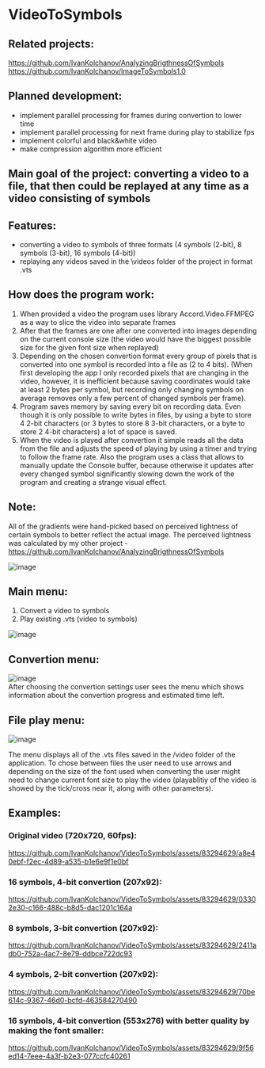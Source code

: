 # VideoToSymbols
## Related projects: 
https://github.com/IvanKolchanov/AnalyzingBrigthnessOfSymbols
https://github.com/IvanKolchanov/ImageToSymbols1.0

## Planned development:
  - implement parallel processing for frames during convertion to lower time
  - implement parallel processing for next frame during play to stabilize fps
  - implement colorful and black&white video
  - make compression algorithm more efficient

## Main goal of the project: converting a video to a file, that then could be replayed at any time as a video consisting of symbols
## Features:
  - converting a video to symbols of three formats (4 symbols (2-bit), 8 symbols (3-bit), 16 symbols (4-bit))
  - replaying any videos saved in the \\videos folder of the project in format .vts

## How does the program work:
  1. When provided a video the program uses library Accord.Video.FFMPEG as a way to slice the video into separate frames
  2. After that the frames are one after one converted into images depending on the current console size (the video would have the biggest possible size for the given font size when replayed)
  3. Depending on the chosen convertion format every group of pixels that is converted into one symbol is recorded into a file as (2 to 4 bits). (When first developing the app I only recorded pixels that are changing in the video, however, it is inefficient because saving coordinates would take at least 2 bytes per symbol, but recording only changing symbols on average removes only a few percent of changed symbols per frame).
  4. Program saves memory by saving every bit on recording data. Even though it is only possible to write bytes in files, by using a byte to store 4 2-bit characters (or 3 bytes to store 8 3-bit characters, or a byte to store 2 4-bit characters) a lot of space is saved.
  5. When the video is played after convertion it simple reads all the data from the file and adjusts the speed of playing by using a timer and trying to follow the frame rate. Also the program uses a class that allows to manually update the Console buffer, because otherwise it updates after every changed symbol significantly slowing down the work of the program and creating a strange visual effect.

## Note:
All of the gradients were hand-picked based on perceived lightness of certain symbols to better reflect the actual image. The perceived lightness was calculated by my other project - https://github.com/IvanKolchanov/AnalyzingBrigthnessOfSymbols

![image](https://github.com/IvanKolchanov/VideoToSymbols/assets/83294629/8d67fd91-c24c-441d-a133-ec7087a7962d)

## Main menu:
  1. Convert a video to symbols
  2. Play existing .vts (video to symbols) <br>

![image](https://github.com/IvanKolchanov/VideoToSymbols/assets/83294629/bba958ab-dc57-4660-996c-1353d5b6bb19)

## Convertion menu: <br>
![image](https://github.com/IvanKolchanov/VideoToSymbols/assets/83294629/e8721e9a-3e7e-471d-b24a-db23e6ace822) <br>
After choosing the convertion settings user sees the menu which shows information about the convertion progress and estimated time left. 

## File play menu: <br>
![image](https://github.com/IvanKolchanov/VideoToSymbols/assets/83294629/f9d2dd7c-3d63-4966-a26b-d96cac4c36c7)

The menu displays all of the .vts files saved in the /video folder of the application. To chose between files the user need to use arrows and depending on the size of the font used when converting the user might need to change current font size to play the video (playablitiy of the video is showed by the tick/cross near it, along with other parameters).

## Examples:
### Original video (720x720, 60fps): <br>
https://github.com/IvanKolchanov/VideoToSymbols/assets/83294629/a8e40ebf-f2ec-4d89-a535-b1e6e9f1e0bf
### 16 symbols, 4-bit convertion (207x92):

https://github.com/IvanKolchanov/VideoToSymbols/assets/83294629/03302e30-c166-488c-b8d5-dac1201c164a

### 8 symbols, 3-bit convertion (207x92):

https://github.com/IvanKolchanov/VideoToSymbols/assets/83294629/2411adb0-752a-4ac7-8e79-ddbce722dc93

### 4 symbols, 2-bit convertion (207x92):

https://github.com/IvanKolchanov/VideoToSymbols/assets/83294629/70be614c-9367-46d0-bcfd-463584270490

### 16 symbols, 4-bit convertion (553x276) with better quality by making the font smaller:

https://github.com/IvanKolchanov/VideoToSymbols/assets/83294629/9f56ed14-7eee-4a3f-b2e3-077ccfc40261






